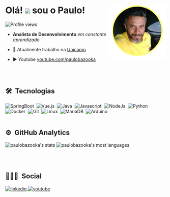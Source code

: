 <div style="backcground-color='#000'">

<img align="right" src="./resources/perfil.png"/>
<h1 align="left">Olá! <img src="https://raw.githubusercontent.com/kaueMarques/kaueMarques/master/hi.gif" width="30px"> sou o Paulo!</h1>
<p align="left"> <img src="https://komarev.com/ghpvc/?username=paulobazooka&color=yellow" alt="Profile views" /> </p>

- **Analista de Desenvolvimento** *em constante aprendizado* 

- 🔭 Atualmente trabalho na [Unicamp](https://unicamp.br)

- ▶️ Youtube [youtube.com/paulobazooka](https://www.youtube.com/channel/UCtheDUkH6LqwQaay4yClrOQ)


<br><br>

## 🛠 &nbsp;Tecnologias

![SpringBoot](https://img.shields.io/badge/-SpringBoot-05122A?style=flat&logo=springboot)&nbsp;
![Vue.js](https://img.shields.io/badge/-vue.js-05122A?style=flat&logo=vue.js)&nbsp;
![Java](https://img.shields.io/badge/-Java-05122A?style=flat&logo=java)&nbsp;
![Javascript](https://img.shields.io/badge/-Javascript-05122A?style=flat&logo=javascript)&nbsp;
![NodeJs](https://img.shields.io/badge/-Node.js-05122A?style=flat&logo=node.js)&nbsp;
![Python](https://img.shields.io/badge/-Python-05122A?style=flat&logo=python)&nbsp;
![Docker](https://img.shields.io/badge/-Docker-05122A?style=flat&logo=docker)&nbsp;
![Git](https://img.shields.io/badge/-Git-05122A?style=flat&logo=git)&nbsp;
![Linux](https://img.shields.io/badge/-Linux-05122A?style=flat&logo=linux)&nbsp;
![MariaDB](https://img.shields.io/badge/-MariaDB-05122A?style=flat&logo=mariadb)&nbsp;
![Arduino](https://img.shields.io/badge/-Arduino-05122A?style=flat&logo=arduino)
<br><br>

## ⚙️ &nbsp;GitHub Analytics

<p align="left">
<img width="530em" src="https://github-readme-stats.vercel.app/api?username=paulobazooka&show_icons=true&theme=vision-friendly-dark" alt="paulobazooka's stats"/>
<img width="530em" src="https://github-readme-stats.vercel.app/api/top-langs/?username=paulobazooka&layout=compact&theme=vision-friendly-dark" alt="paulobazooka's most languages"/>
</p>

<br><br>

## 👨🏽‍🦲 &nbsp;Social

<p align="left" style="background:none">
<a href="https://www.linkedin.com/in/paulo-s%C3%A9rgio-do-nascimento-595a61113/" target="_blank">
  <img align="center" src="https://img.shields.io/badge/-paulobazooka-05122A?style=flat&logo=linkedin" alt="linkedin"/>
</a>
<a href="https://www.youtube.com/channel/UCtheDUkH6LqwQaay4yClrOQ" target="_blank">
 <img align="center" src="https://img.shields.io/badge/-paulobazooka-05122A?style=flat&logo=youtube" alt="youtube"/>
</a>
</p>
</div>

